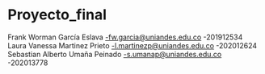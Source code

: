 # Proyecto_final
Frank Worman García Eslava -fw.garcia@uniandes.edu.co -201912534 Laura Vanessa Martinez Prieto -l.martinezp@uniandes.edu.co -202012624 Sebastian Alberto Umaña Peinado -s.umanap@uniandes.edu.co -202013778
